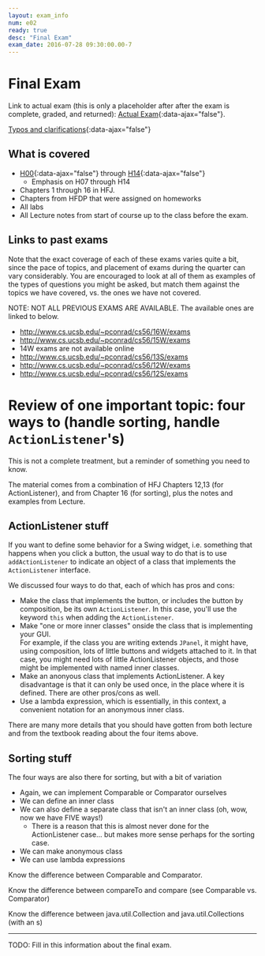 ```yaml
---
layout: exam_info
num: e02
ready: true
desc: "Final Exam"
exam_date: 2016-07-28 09:30:00.00-7
---
```



# Final Exam

Link to actual exam (this is only a placeholder after after the exam is complete, graded,
and returned): [Actual Exam](cs56_m16_e02){:data-ajax="false"}.

[Typos and clarifications](typos){:data-ajax="false"}


## What is covered

* [H00](/hwk/h00/){:data-ajax="false"} through [H14](/hwk/h14/){:data-ajax="false"}
    * Emphasis on H07 through H14 
* Chapters 1 through 16 in HFJ.
* Chapters from HFDP that were assigned on homeworks
* All labs
* All Lecture notes from start of course up to the class before the exam.

## Links to past exams

Note that the exact coverage of each of these exams varies quite a bit, since the pace of topics, and placement of exams during the quarter can vary considerably.  You are encouraged to look at all of them as examples of the types of questions you might be asked, but
match them against the topics we have covered, vs. the ones we have not covered.

NOTE: NOT ALL PREVIOUS EXAMS ARE AVAILABLE.    The available ones are linked to below.

* <http://www.cs.ucsb.edu/~pconrad/cs56/16W/exams> 
* <http://www.cs.ucsb.edu/~pconrad/cs56/15W/exams>
* 14W exams are not available online
* <http://www.cs.ucsb.edu/~pconrad/cs56/13S/exams>
* <http://www.cs.ucsb.edu/~pconrad/cs56/12W/exams>
* <http://www.cs.ucsb.edu/~pconrad/cs56/12S/exams>

# Review of one important topic: four ways to (handle sorting, handle `ActionListener`'s)

This is not a complete treatment, but a reminder of something you need to know.

The material comes from a combination of HFJ Chapters 12,13 (for ActionListener), and from Chapter 16 (for sorting), plus
the notes and examples from Lecture.

## ActionListener stuff

If you want to define some behavior for a Swing widget, 
i.e. something that happens when you click a button, the usual way to do that is to 
use `addActionListener` to indicate an object of a class that implements the `ActionListener` 
interface.

We discussed four ways to do that, each of which has pros and cons:

* Make the class that implements the button, or includes the button by composition, 
    be its own `ActionListener`.  In this case, you'll use the keyword `this` when
    adding the `ActionListener`.
* Make "one or more inner classes" onside the class that is implementing your GUI.  
    For example, if the class you are writing extends `JPanel`, it might have, using composition,
    lots of little buttons and widgets attached to it.     In that case, you might need lots of
    little ActionListener objects, and those might be implemented with named inner classes.
* Make an anonyous class that implements ActionListener.    A key disadvantage is that it can only
    be used once, in the place where it is defined.   There are other pros/cons as well.
* Use a lambda expression, which is essentially, in this context, a convenient notation for
    an anonymous inner class.

There are many more details that you should have gotten from both lecture and from the textbook reading about the four items above.

## Sorting stuff

The four ways are also there for sorting, but with a bit of variation

* Again, we can implement Comparable or Comparator ourselves
* We can define an inner class
* We can also define a separate class that isn't an inner class (oh, wow, now we have FIVE ways!)
    * There is a reason that this is almost never done for the ActionListener case... but makes more 
      sense perhaps for the sorting case.
* We can make anonymous class
* We can use lambda expressions


Know the difference between Comparable and Comparator.

Know the difference between compareTo and compare (see Comparable vs. Comparator)

Know the difference between java.util.Collection and java.util.Collections  (with an s)


---

<div style="display:none;">  http://ucsb-cs56-m16.github.io/exam/e01 </div>

TODO: Fill in this information about the final exam.
